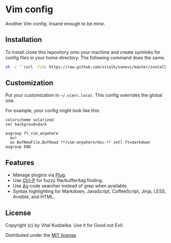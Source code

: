 # Vim config

Another Vim config. Insane enough to be *mine*.

## Installation

To install clone this repository onto your machine and create symlinks for
config files in your home directory. The following command does the same.

```sh
sh -c "`curl -fsSL https://raw.github.com/vitalk/sanevi/master/install.sh`"
```

## Customization

Put your customization in `~/.vimrc.local`. This config overrides the global
one.

For example, your config might look like this:

```vim
colorscheme solarized
set backgroud=dark

augroup ft_vim_anywhere
  au!
  au BufNewFile,BufRead **/vim-anywhere/doc-** setl ft=markdown
augroup END
```

## Features

- Manage plugins via [Plug](https://github.com/junegunn/vim-plug).
- Use [Ctrl-P](https://github.com/kien/ctrlp.vim) for fuzzy file/buffer/tag finding.
- Use [Ag](https://github.com/ggreer/the_silver_searcher) code searcher instead of grep when available.
- Syntax highlighting for Markdown, JavaScript, CoffeeScript, Jinja, LESS, Ansible, and HTML.

## License

Copyright (c) by Vital Kudzelka. Use it for Good not Evil.

Distributed under the [MIT license](http://mit-license.org/vitalk).
